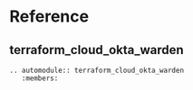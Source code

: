 # Reference

## terraform_cloud_okta_warden

```{eval-rst}
.. automodule:: terraform_cloud_okta_warden
   :members:
```

